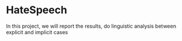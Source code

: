 # HateSpeech
In this project, we will report the results, do linguistic analysis between explicit and implicit cases
